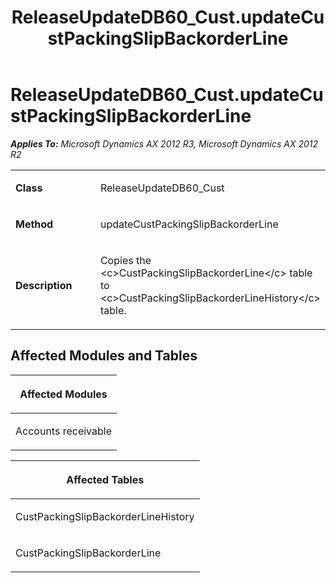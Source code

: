 ﻿---
title: ReleaseUpdateDB60_Cust.updateCustPackingSlipBackorderLine
TOCTitle: ReleaseUpdateDB60_Cust.updateCustPackingSlipBackorderLine
ms:assetid: d2571d22-66c8-145d-28af-e9d17cada1e9
ms:mtpsurl: https://msdn.microsoft.com/en-us/library/JJ686958(v=AX.60)
ms:contentKeyID: 49711408
ms.date: 05/18/2015
mtps_version: v=AX.60
---

# ReleaseUpdateDB60\_Cust.updateCustPackingSlipBackorderLine 


_**Applies To:** Microsoft Dynamics AX 2012 R3, Microsoft Dynamics AX 2012 R2_

<table>
<colgroup>
<col style="width: 50%" />
<col style="width: 50%" />
</colgroup>
<tbody>
<tr class="odd">
<td><p><strong>Class</strong></p></td>
<td><p>ReleaseUpdateDB60_Cust</p></td>
</tr>
<tr class="even">
<td><p><strong>Method</strong></p></td>
<td><p>updateCustPackingSlipBackorderLine</p></td>
</tr>
<tr class="odd">
<td><p><strong>Description</strong></p></td>
<td><p>Copies the &lt;c&gt;CustPackingSlipBackorderLine&lt;/c&gt; table to &lt;c&gt;CustPackingSlipBackorderLineHistory&lt;/c&gt; table.</p></td>
</tr>
</tbody>
</table>


## Affected Modules and Tables

<table>
<colgroup>
<col style="width: 100%" />
</colgroup>
<thead>
<tr class="header">
<th><p>Affected Modules</p></th>
</tr>
</thead>
<tbody>
<tr class="odd">
<td><p>Accounts receivable</p></td>
</tr>
</tbody>
</table>


<table>
<colgroup>
<col style="width: 100%" />
</colgroup>
<thead>
<tr class="header">
<th><p>Affected Tables</p></th>
</tr>
</thead>
<tbody>
<tr class="odd">
<td><p>CustPackingSlipBackorderLineHistory</p></td>
</tr>
<tr class="even">
<td><p>CustPackingSlipBackorderLine</p></td>
</tr>
</tbody>
</table>

  


